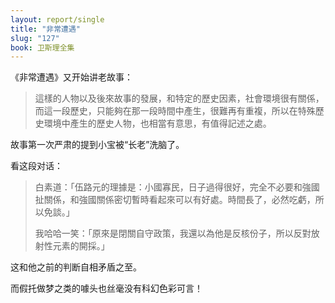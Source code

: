 ```yaml
---
layout: report/single
title: "非常遭遇"
slug: "127"
book: 卫斯理全集
---
```

《非常遭遇》又开始讲老故事：

>這樣的人物以及後來故事的發展，和特定的歷史因素，社會環境很有關係，而這一段歷史，只能夠在那一段時間中產生，很難再有重複，所以在特殊歷史環境中產生的歷史人物，也相當有意思，有值得記述之處。

故事第一次严肃的提到小宝被“长老”洗脑了。

看这段对话：

>白素道：「伍路元的理據是：小國寡民，日子過得很好，完全不必要和強國扯關係，和強國關係密切暫時看起來可以有好處。時間長了，必然吃虧，所以免談。」
>
>我哈哈一笑：「原來是閉關自守政策，我還以為他是反核份子，所以反對放射性元素的開採。」

这和他之前的判断自相矛盾之至。

而假托做梦之类的噱头也丝毫没有科幻色彩可言！
